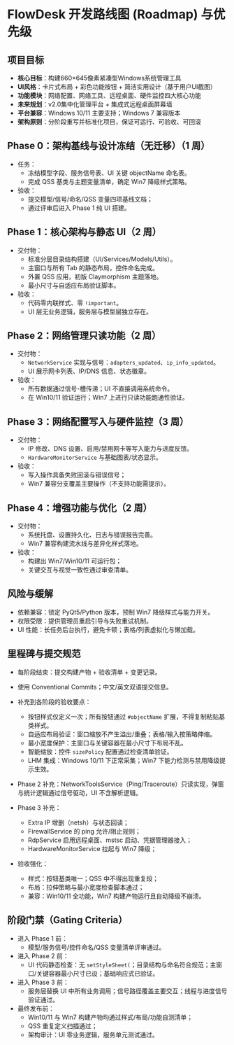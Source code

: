 # FlowDesk 开发路线图 (Roadmap) 与优先级

## 项目目标
- **核心目标**：构建660×645像素紧凑型Windows系统管理工具
- **UI风格**：卡片式布局 + 彩色功能按钮 + 简洁实用设计（基于用户UI截图）
- **功能模块**：网络配置、网络工具、远程桌面、硬件监控四大核心功能
- **未来规划**：v2.0集中化管理平台 + 集成式远程桌面屏幕墙
- **平台兼容**：Windows 10/11 主要支持；Windows 7 兼容版本
- **架构原则**：分阶段重写并标准化项目，保证可运行、可验收、可回滚

## Phase 0：架构基线与设计冻结（无迁移）（1 周）
- 任务：
  - 冻结模型字段、服务信号表、UI 关键 objectName 命名表。
  - 完成 QSS 基类与主题变量清单，确定 Win7 降级样式策略。
- 验收：
  - 提交模型/信号/命名/QSS 变量四项基线文档；
  - 通过评审后进入 Phase 1 纯 UI 搭建。

## Phase 1：核心架构与静态 UI（2 周）
- 交付物：
  - 标准分层目录结构搭建（UI/Services/Models/Utils）。
  - 主窗口与所有 Tab 的静态布局，控件命名完成。
  - 外置 QSS 应用，初版 Claymorphism 主题落地。
  - 最小尺寸与自适应布局验证脚本。
- 验收：
  - 代码零内联样式、零 `!important`。
  - UI 层无业务逻辑，服务层与模型层独立存在。

## Phase 2：网络管理只读功能（2 周）
- 交付物：
  - `NetworkService` 实现与信号：`adapters_updated`、`ip_info_updated`。
  - UI 展示网卡列表、IP/DNS 信息、状态徽章。
- 验收：
  - 所有数据通过信号-槽传递；UI 不直接调用系统命令。
  - 在 Win10/11 验证运行；Win7 上进行只读功能跑通性验证。

## Phase 3：网络配置写入与硬件监控（3 周）
- 交付物：
  - IP 修改、DNS 设置、启用/禁用网卡等写入能力与进度反馈。
  - `HardwareMonitorService` 与基础图表/状态显示。
- 验收：
  - 写入操作具备失败回滚与错误信号；
  - Win7 兼容分支覆盖主要操作（不支持功能需提示）。

## Phase 4：增强功能与优化（2 周）
- 交付物：
  - 系统托盘、设置持久化、日志与错误报告完善。
  - Win7 兼容构建流水线与差异化样式落地。
- 验收：
  - 构建出 Win7/Win10/11 可运行包；
  - 关键交互与视觉一致性通过审查清单。

## 风险与缓解
- 依赖兼容：锁定 PyQt5/Python 版本，预制 Win7 降级样式与能力开关。
- 权限受限：提供管理员重启引导与失败重试机制。
- UI 性能：长任务后台执行，避免卡顿；表格/列表虚拟化与懒加载。

## 里程碑与提交规范
- 每阶段结束：提交构建产物 + 验收清单 + 变更记录。
- 使用 Conventional Commits；中文/英文双语提交信息。

- 补充到各阶段的验收要点：
  - 按钮样式仅定义一次；所有按钮通过 `#objectName` 扩展，不得复制粘贴基类样式。
  - 自适应布局验证：窗口缩放不产生溢出/重叠；表格/输入按策略伸缩。
  - 最小宽度保护：主窗口与关键容器在最小尺寸下布局不乱。
  - 智能缩放：控件 `sizePolicy` 配置通过检查清单验证。
  - LHM 集成：Windows 10/11 下正常采集；Win7 下能力检测与禁用降级提示生效。

- Phase 2 补充：NetworkToolsService（Ping/Traceroute）只读实现，弹窗与统计逻辑通过信号驱动，UI 不含解析逻辑。
- Phase 3 补充：
  - Extra IP 增删（netsh）与状态回读；
  - FirewallService 的 ping 允许/阻止规则；
  - RdpService 启用远程桌面、mstsc 启动、凭据管理器接入；
  - HardwareMonitorService 拉起与 Win7 降级；
- 验收强化：
  - 样式：按钮基类唯一；QSS 中不得出现重复段；
  - 布局：拉伸策略与最小宽度检查脚本通过；
  - 兼容：Win10/11 全功能，Win7 构建产物运行且自动降级不崩溃。

## 阶段门禁（Gating Criteria）
- 进入 Phase 1 前：
  - 模型/服务信号/控件命名/QSS 变量清单评审通过。
- 进入 Phase 2 前：
  - UI 代码静态检查：无 `setStyleSheet(`；目录结构与命名符合规范；主窗口/关键容器最小尺寸已设；基础响应式已验证。
- 进入 Phase 3 前：
  - 服务层替换 UI 中所有业务调用；信号路径覆盖主要交互；线程与进度信号验证通过。
- 最终发布前：
  - Win10/11 与 Win7 构建产物均通过样式/布局/功能自测清单；
  - QSS 重复定义扫描通过；
  - 架构审计：UI 零业务逻辑，服务单元测试通过。